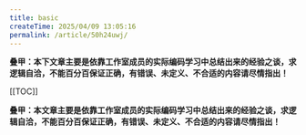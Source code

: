 ```yaml
---
title: basic
createTime: 2025/04/09 13:05:16
permalink: /article/50h24uwj/
---
```

[//]: # (模板文件)
[//]: # (页首)
<!-- #region statement -->
**叠甲：本下文章主要是依靠工作室成员的实际编码学习中总结出来的经验之谈，求逻辑自洽，不能百分百保证正确，有错误、未定义、不合适的内容请尽情指出！**

[[TOC]]
<!-- #endregion statement -->

[//]: # (页尾)
<!-- #region comment -->
**叠甲：本文章主要是依靠工作室成员的实际编码学习中总结出来的经验之谈，求逻辑自洽，不能百分百保证正确，有错误、未定义、不合适的内容请尽情指出！**
<CommentService />
<!-- #endregion comment -->

